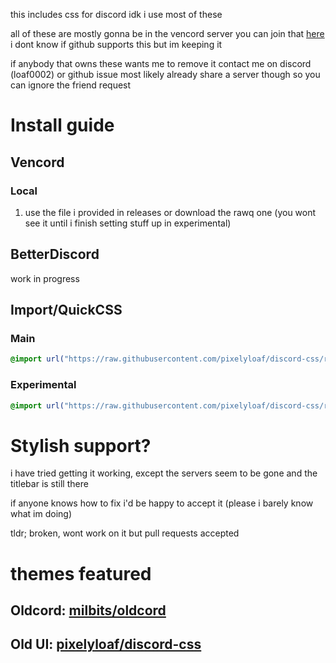 this includes css for discord
idk i use most of these

all of these are mostly gonna be in the vencord server you can join that [here](https://discord.gg/4Ds9QfGn87) i dont know if github supports this but im keeping it

if anybody that owns these wants me to remove it contact me on discord (loaf0002) or github issue most likely already share a server though so you can ignore the friend request
# Install guide
## Vencord
### Local
1. use the file i provided in releases or download the rawq one (you wont see it until i finish setting stuff up in experimental)

## BetterDiscord
work in progress

## Import/QuickCSS
### Main
```css
@import url("https://raw.githubusercontent.com/pixelyloaf/discord-css/refs/heads/main/old-ui.theme.css");
```
### Experimental
```css
@import url("https://raw.githubusercontent.com/pixelyloaf/discord-css/refs/heads/experimental/old-ui.theme.css");
```

# Stylish support?
i have tried getting it working, except the servers seem to be gone and the titlebar is still there

if anyone knows how to fix i'd be happy to accept it (please i barely know what im doing)

tldr; broken, wont work on it but pull requests accepted
# themes featured

## Oldcord: [milbits/oldcord](https://github.com/milbits/oldcord)

## Old UI: [pixelyloaf/discord-css](https://github.com/pixelyloaf/discord-css)

